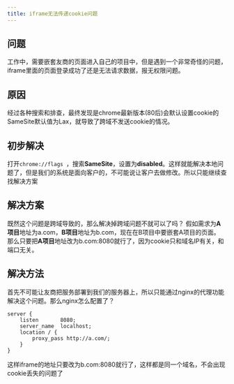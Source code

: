 ```yaml
---
title: iframe无法传递cookie问题
---
```

## 问题
工作中，需要嵌套友商的页面进入自己的项目中，但是遇到一个非常奇怪的问题，iframe里面的页面登录成功了还是无法请求数据，报无权限问题。
## 原因
经过各种搜索和排查，最终发现是chrome最新版本(80后)会默认设置cookie的SameSite默认值为Lax，就导致了跨域不发送cookie的情况。
## 初步解决
打开`chrome://flags `，搜索**SameSite**，设置为**disabled**。这样就能解决本地问题了，但是我们的系统是面向客户的，不可能说让客户去做修改。所以只能继续查找解决方案
## 解决方案
既然这个问题是跨域导致的，那么解决掉跨域问题不就可以了吗？
假如需求为**A项目**地址为a.com，**B项目**地址为b.com，现在在B项目中要嵌套A项目的页面。
那么只要把**A项目**地址改为b.com:8080就行了，因为cookie只和域名IP有关，和端口无关。
## 解决方法
首先不可能让友商把服务部署到我们的服务器上，所以只能通过nginx的代理功能解决这个问题。那么nginx怎么配置了？
```nginx
server {
    listen       8080;
    server_name  localhost;
    location / {
        proxy_pass http://a.com/;
    }
}
```
这样iframe的地址只要改为b.com:8080就行了，这样都是同一个域名，不会出现cookie丢失的问题了